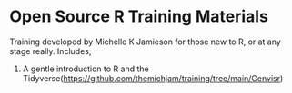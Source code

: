 # Open Source R Training Materials 

Training developed by Michelle K Jamieson for those new to R, or at any stage really. Includes;

1. A gentle introduction to R and the Tidyverse(https://github.com/themichjam/training/tree/main/Genvisr)